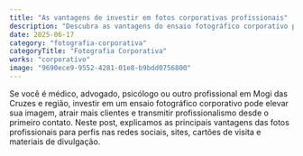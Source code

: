 ```yaml
---
title: "As vantagens de investir em fotos corporativas profissionais"
description: "Descubra as vantagens do ensaio fotográfico corporativo para profissionais como dentistas, advogados e psicólogos em Mogi das Cruzes."
date: 2025-06-17
category: "fotografia-corporativa"
categoryTitle: "Fotografia Corporativa"
works: "corporativo"
image: "9690ece9-9552-4281-01e8-b9bdd0756800"
---
```


Se você é médico, advogado, psicólogo ou outro profissional em Mogi das Cruzes e região, investir em um ensaio fotográfico corporativo pode elevar sua imagem, atrair mais clientes e transmitir profissionalismo desde o primeiro contato. Neste post, explicamos as principais vantagens das fotos profissionais para perfis nas redes sociais, sites, cartões de visita e materiais de divulgação.